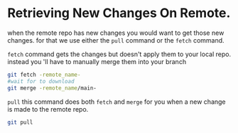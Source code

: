 <!-- @format -->

# Retrieving New Changes On Remote.

when the remote repo has new changes you would want to get those new changes. for that we use either the `pull` command or the `fetch` command.

`fetch` command gets the changes but doesn't apply them to your local repo. instead you 'll have to manually merge them into your branch

```bash
git fetch -remote_name-
#wait for to download
git merge -remote_name/main-
```

`pull` this command does both `fetch` and `merge` for you when a new change is made to the remote repo.

```bash
git pull
```
